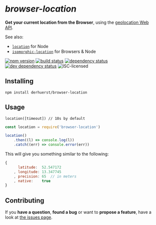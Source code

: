 # *browser-location*

**Get your current location from the Browser**, using the [geolocation Web API](https://developer.mozilla.org/en-US/docs/Web/API/Geolocation/Using_geolocation).

See also:

- [`location`](https://github.com/derhuerst/location) for Node
- [`isomorphic-location`](https://github.com/derhuerst/isomorphic-location) for Browsers & Node

[![npm version](https://img.shields.io/npm/v/browser-location.svg)](https://www.npmjs.com/package/browser-location)
[![build status](https://img.shields.io/travis/derhuerst/browser-location.svg)](https://travis-ci.org/derhuerst/browser-location)
[![dependency status](https://img.shields.io/david/derhuerst/browser-location.svg)](https://david-dm.org/derhuerst/browser-location)
[![dev dependency status](https://img.shields.io/david/dev/derhuerst/browser-location.svg)](https://david-dm.org/derhuerst/browser-location#info=devDependencies)
![ISC-licensed](https://img.shields.io/github/license/derhuerst/browser-location.svg)


## Installing

```shell
npm install derhuerst/browser-location
```


## Usage

```
location([timeout]) // 10s by default
```

```js
const location = require('browser-location')

location()
	.then((l) => console.log(l))
	.catch((err) => console.error(err))
```

This will give you something similar to the following:

```js
{
	  latitude:  52.547172
	, longitude: 13.347745
	, precision: 65  // in meters
	, native:    true
}
```


## Contributing

If you **have a question**, **found a bug** or want to **propose a feature**, have a look at [the issues page](https://github.com/derhuerst/location/issues).
